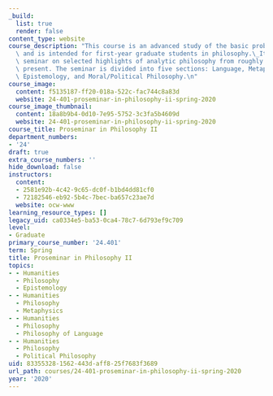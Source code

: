 ```yaml
---
_build:
  list: true
  render: false
content_type: website
course_description: "This course is an advanced study of the basic problems of philosophy\
  \ and is intended for first-year graduate students in philosophy.\_It is an intensive\
  \ seminar on selected highlights of analytic philosophy from roughly 1960 to the\
  \ present. The seminar is divided into five sections: Language, Metaphysics, Mind,\
  \ Epistemology, and Moral/Political Philosophy.\n"
course_image:
  content: f5135187-ff20-018a-522c-fac744c8a83d
  website: 24-401-proseminar-in-philosophy-ii-spring-2020
course_image_thumbnail:
  content: 18a8b9b4-0d10-7e95-5752-3c3fa5b4609d
  website: 24-401-proseminar-in-philosophy-ii-spring-2020
course_title: Proseminar in Philosophy II
department_numbers:
- '24'
draft: true
extra_course_numbers: ''
hide_download: false
instructors:
  content:
  - 2581e92b-4c42-9c65-dc0f-b1bd4dd81cf0
  - 72182546-eb92-5b4c-7bec-ba657c23ae7d
  website: ocw-www
learning_resource_types: []
legacy_uid: ca0334e5-ba53-0ca4-78c7-6d793ef9c709
level:
- Graduate
primary_course_number: '24.401'
term: Spring
title: Proseminar in Philosophy II
topics:
- - Humanities
  - Philosophy
  - Epistemology
- - Humanities
  - Philosophy
  - Metaphysics
- - Humanities
  - Philosophy
  - Philosophy of Language
- - Humanities
  - Philosophy
  - Political Philosophy
uid: 83355328-1562-443d-aff8-25f7683f3689
url_path: courses/24-401-proseminar-in-philosophy-ii-spring-2020
year: '2020'
---
```

